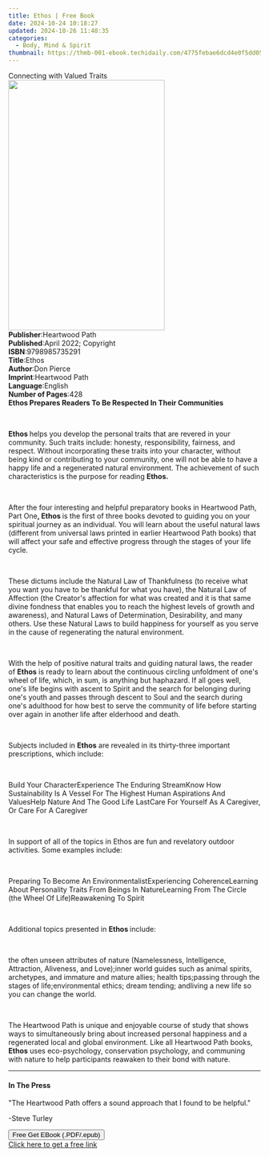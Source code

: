 ```yaml
---
title: Ethos | Free Book
date: 2024-10-24 10:18:27
updated: 2024-10-26 11:48:35
categories:
  - Body, Mind & Spirit
thumbnail: https://thmb-001-ebook.techidaily.com/4775febae6dcd4e0f5dd05f70184f305176b791ec047c5b1e16e219d9ee82278.jpg
---
```

<main id="book-container">
  <div class="flex flex-col">
    <div class="book-brief flex-1 py-6 px-4 sm:p-6 md:py-10 md:px-8">
      <!-- brief-->
      <div class="book-brief-main">Connecting with Valued Traits</div>
    </div>
    <div
      class="book-meta-info flex-1 grid gap-4 col-start-1 col-end-3 row-start-1 sm:mb-6 sm:grid-cols-4 lg:gap-6 lg:col-start-2 lg:row-end-6 lg:row-span-6 lg:mb-0"
    >
      <div
        class="book-meta-info-left place-content-center mt-4 p-4 text-sm leading-6 col-start-2 col-span-2 dark:text-slate-400"
      >
        <img
          class="w-full h-500 object-cover rounded-lg sm:h-255 sm:col-span-2 lg:col-span-full"
          src="https://img-001-ebook.techidaily.com/7ac8f97d0f56e0fb74e152eec120c3597a147821da5b1ae1bb00afeb6c13a4b5.jpg"
          alt=""
          width="312"
          height="500"
        />
      </div>
      <div
        class="book-meta-info-right mt-2 col-start-1 row-start-2 col-span-3 self-center"
      >
        <!-- meta data  -->
        <div class="flex flex-col px-4 md:px-8">
          <div class="flex-1">
            <strong>Publisher</strong>:<span class="px-2">Heartwood Path</span>
          </div>
          <div class="flex-1">
            <strong>Published</strong>:<span class="px-2"
              >April 2022; Copyright</span
            >
          </div>
          <div class="flex-1">
            <strong>ISBN</strong>:<span class="px-2">9798985735291</span>
          </div>
          <div class="flex-1">
            <strong>Title</strong>:<span class="px-2">Ethos</span>
          </div>
          <div class="flex-1">
            <strong>Author</strong>:<span class="px-2">Don Pierce</span>
          </div>
          <div class="flex-1">
            <strong>Imprint</strong>:<span class="px-2">Heartwood Path</span>
          </div>
          <div class="flex-1">
            <strong>Language</strong>:<span class="px-2">English</span>
          </div>
          <div class="flex-1">
            <strong>Number of Pages</strong>:<span class="px-2">428</span>
          </div>
        </div>
      </div>
    </div>
    <div class="book-description flex-1 py-6 px-4 sm:p-6 md:py-10 md:px-8">
      <div class="book-description-main">
        <div accordion-content="" id="description">
          <strong
            ><strong
              >Ethos Prepares Readers To Be Respected In Their
              Communities</strong
            ></strong
          >
          <p><br /></p>
          <p>
            <strong>Ethos </strong>helps you develop the personal traits that
            are revered in your community. Such traits include: honesty,
            responsibility, fairness, and respect. Without incorporating these
            traits into your character, without being kind or contributing to
            your community, one will not be able to have a happy life and a
            regenerated natural environment. The achievement of such
            characteristics is the purpose for reading <strong>Ethos.</strong>
          </p>
          <p><br /></p>
          <p>
            After the four interesting and helpful preparatory books in
            Heartwood Path, Part One<strong>, Ethos </strong>is the first of
            three books devoted to guiding you on your spiritual journey as an
            individual. You will learn about the useful natural laws (different
            from universal laws printed in earlier Heartwood Path books) that
            will affect your safe and effective progress through the stages of
            your life cycle.&nbsp;
          </p>
          <p><br /></p>
          <p>
            These dictums include the Natural Law of Thankfulness (to receive
            what you want you have to be thankful for what you have), the
            Natural Law of Affection (the Creator's affection for what was
            created and it is that same divine fondness that enables you to
            reach the highest levels of growth and awareness), and Natural Laws
            of Determination, Desirability, and many others. Use these Natural
            Laws to build happiness for yourself as you serve in the cause of
            regenerating the natural environment.
          </p>
          <p><br /></p>
          <p>
            With the help of positive natural traits and guiding natural laws,
            the reader of <strong>Ethos</strong> is ready to learn about the
            continuous circling unfoldment of one's wheel of life, which, in
            sum, is anything but haphazard. If all goes well, one's life begins
            with ascent to Spirit and the search for belonging during one's
            youth and passes through descent to Soul and the search during one's
            adulthood for how best to serve the community of life before
            starting over again in another life after elderhood and death.
          </p>
          <p><br /></p>
          <p>
            Subjects included in <strong>Ethos</strong> are revealed in its
            thirty-three important prescriptions, which include:&nbsp;
          </p>
          <p><br /></p>
          Build Your CharacterExperience The Enduring StreamKnow How
          Sustainability Is A Vessel For The Highest Human Aspirations And
          ValuesHelp Nature And The Good Life LastCare For Yourself As A
          Caregiver, Or Care For A Caregiver
          <p class="ql-align-center"><br /></p>
          <p>
            In support of all of the topics in Ethos are fun and revelatory
            outdoor activities. Some examples include:
          </p>
          <p><br /></p>
          Preparing To Become An EnvironmentalistExperiencing CoherenceLearning
          About Personality Traits From Beings In NatureLearning From The Circle
          (the Wheel Of&nbsp;Life)Reawakening To Spirit
          <p class="ql-align-center"><br /></p>
          <p>Additional topics presented in <strong>Ethos </strong>include:</p>
          <p><br /></p>
          the often unseen attributes of nature (Namelessness, Intelligence,
          Attraction, Aliveness, and Love);inner world guides such as animal
          spirits, archetypes, and immature and mature allies;&nbsp;health
          tips;passing through the stages of life;environmental
          ethics;&nbsp;dream tending; andliving a new life so you can change the
          world.
          <p><br /></p>
          <p>
            The Heartwood Path is unique and enjoyable course of study that
            shows ways to simultaneously bring about increased personal
            happiness and a regenerated local and global environment. Like all
            Heartwood Path books, <strong>Ethos</strong> uses eco-psychology,
            conservation psychology, and communing with nature to help
            participants reawaken to their bond with nature.&nbsp;
          </p>
        </div>
        <div class="accordion-fader"></div>
      </div>
    </div>
    <div class="book-excerpts flex-1 py-6 px-4 sm:p-6 md:py-10 md:px-8">
      <!-- excerpts-->
      <div class="book-excerpts-main">
        <hr />
        <h4 class="placeholder placeholder-heading">
          <span>In The Press</span>
        </h4>
        <p></p>
        <p>
          "The Heartwood Path offers a sound approach that I found to be
          helpful."
        </p>
        <p>-Steve Turley</p>
        <p></p>
      </div>
    </div>
    <div
      class="book-about-author flex-1 py-6 px-4 sm:p-6 md:py-10 md:px-8"
    ></div>
    <div class="book-free-get flex-1 py-6 px-4 sm:p-6 md:py-10 md:px-8">
      <button
        id="btn-free-get"
        class="bg-blue-500 hover:bg-blue-700 text-white font-bold py-2 px-4 rounded"
      >
        Free Get EBook (.PDF/.epub)
      </button>
      <div id="countdown-display" class="px-2 text-lg mt-2"></div>
      <a
        id="free-link"
        class="hidden bg-blue-500 hover:bg-blue-700 text-white font-bold py-2 px-4 rounded"
        href="https://www.ebooks.com/en-us/book/210557129/ethos/don-pierce/"
        target="_blank"
        >Click here to get a free link</a
      >
    </div>
    <script>
      let countdownTime = 0;
      let countdownInterval = null;
      document
        .getElementById('btn-free-get')
        .addEventListener('click', startCountdown);
      function startCountdown() {
        countdownTime = new Date().getTime() + 60000 * 3;
        countdownInterval = setInterval(updateCountdown, 1000);
        document.getElementById('btn-free-get').disabled = true;
        document
          .getElementById('btn-free-get')
          .classList.add('bg-gray-500', 'cursor-not-allowed');
      }
      function updateCountdown() {
        let currentTime = new Date().getTime();
        let timeLeft = countdownTime - currentTime;
        let secondsLeft = Math.floor(timeLeft / 1000);
        document.getElementById('countdown-display').innerHTML =
          `Remaining time: ${secondsLeft} seconds.`;
        if (secondsLeft <= 0) {
          clearInterval(countdownInterval);
          document.getElementById('btn-free-get').classList.add('hidden');
          document.getElementById('free-link').classList.remove('hidden');
          document.getElementById('countdown-display').innerHTML = '';
        }
      }
    </script>
  </div>
</main>
